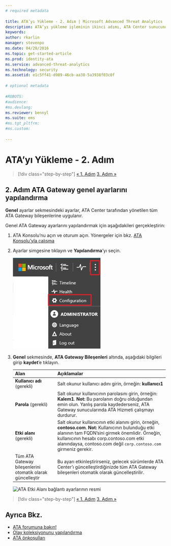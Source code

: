 ```yaml
---
# required metadata

title: ATA’yı Yükleme - 2. Adım | Microsoft Advanced Threat Analytics
description: ATA’yı yükleme işleminin ikinci adımı, ATA Center sunucunuzda etki alanı bağlantı ayarlarını yapılandırmanıza yardımcı olur.
keywords:
author: rkarlin
manager: stevenpo
ms.date: 04/28/2016
ms.topic: get-started-article
ms.prod: identity-ata
ms.service: advanced-threat-analytics
ms.technology: security
ms.assetid: e1c5ff41-d989-46cb-aa38-5a3938f03c0f

# optional metadata

#ROBOTS:
#audience:
#ms.devlang:
ms.reviewer: bennyl
ms.suite: ems
#ms.tgt_pltfrm:
#ms.custom:

---
```


# ATA’yı Yükleme - 2. Adım

>[!div class="step-by-step"] [« 1. Adım](install-ata-step1.md)
[3. Adım »](install-ata-step3.md)

## 2. Adım ATA Gateway genel ayarlarını yapılandırma
**Genel** ayarlar sekmesindeki ayarlar, ATA Center tarafından yönetilen tüm ATA Gateway bileşenlerine uygulanır.

Genel ATA Gateway ayarlarını yapılandırmak için aşağıdakileri gerçekleştirin:

1.  ATA Konsolu’nu açın ve oturum açın. Yönergeler için bkz. [ATA Konsolu’yla çalışma](working-with-ata-console.md)

2.  Ayarlar simgesine tıklayın ve **Yapılandırma**’yı seçin.

    ![ATA Gateway yapılandırma ayarları](media/ATA-config-icon.JPG)

3.  **Genel** sekmesinde, **ATA Gateway Bileşenleri** altında, aşağıdaki bilgileri girip **kaydet**’e tıklayın.

    |Alan|Açıklamalar|
    |---------|------------|
    |**Kullanıcı adı** (gerekli)|Salt okunur kullanıcı adını girin, örneğin: **kullanıcı1**|
    |**Parola** (gerekli)|Salt okunur kullanıcının parolasını girin, örneğin: **Kalem1**. **Not:** Bu parolanın doğru olduğundan emin olun. Yanlış parola kaydederseniz, ATA Gateway sunucularında ATA Hizmeti çalışmayı durdurur.|
    |**Etki alanı** (gerekli)|Salt okunur kullanıcının etki alanını girin, örneğin, **contoso.com**. **Not:** Kullanıcının bulunduğu etki alanının tam FQDN’sini girmek önemlidir. Örneğin, kullanıcının hesabı corp.contoso.com etki alanındaysa, contoso.com değil `corp.contoso.com` girmeniz gerekir.|
    |Tüm ATA Gateway bileşenlerini otomatik olarak güncelleştir |Bu ayarı etkinleştirirseniz, gelecek sürümlerde ATA Center’ı güncelleştirdiğinizde tüm ATA Gateway bileşenleri otomatik olarak güncelleştirilir.|

    ![ATA Etki Alanı bağlantı ayarlarının resmi](media/ata-domain-connectivity-user.jpg)



>[!div class="step-by-step"] [« 1. Adım](install-ata-step1.md)
[3. Adım »](install-ata-step3.md)


## Ayrıca Bkz.

- [ATA forumuna bakın!](https://social.technet.microsoft.com/Forums/security/en-US/home?forum=mata)
- [Olay koleksiyonunu yapılandırma](configure-event-collection.md)
- [ATA önkoşulları](/advanced-threat-analytics/plan-design/ata-prerequisites)


<!--HONumber=May16_HO3-->


